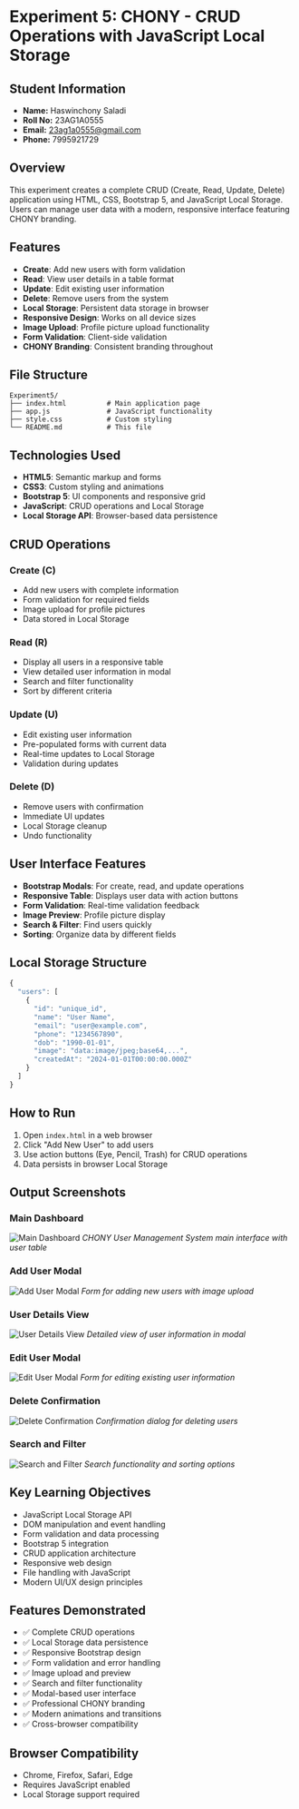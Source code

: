 # Experiment 5: CHONY - CRUD Operations with JavaScript Local Storage

## Student Information
- **Name:** Haswinchony Saladi
- **Roll No:** 23AG1A0555
- **Email:** 23ag1a0555@gmail.com
- **Phone:** 7995921729

## Overview
This experiment creates a complete CRUD (Create, Read, Update, Delete) application using HTML, CSS, Bootstrap 5, and JavaScript Local Storage. Users can manage user data with a modern, responsive interface featuring CHONY branding.

## Features
- **Create**: Add new users with form validation
- **Read**: View user details in a table format
- **Update**: Edit existing user information
- **Delete**: Remove users from the system
- **Local Storage**: Persistent data storage in browser
- **Responsive Design**: Works on all device sizes
- **Image Upload**: Profile picture upload functionality
- **Form Validation**: Client-side validation
- **CHONY Branding**: Consistent branding throughout

## File Structure
```
Experiment5/
├── index.html          # Main application page
├── app.js              # JavaScript functionality
├── style.css           # Custom styling
└── README.md           # This file
```

## Technologies Used
- **HTML5**: Semantic markup and forms
- **CSS3**: Custom styling and animations
- **Bootstrap 5**: UI components and responsive grid
- **JavaScript**: CRUD operations and Local Storage
- **Local Storage API**: Browser-based data persistence

## CRUD Operations

### Create (C)
- Add new users with complete information
- Form validation for required fields
- Image upload for profile pictures
- Data stored in Local Storage

### Read (R)
- Display all users in a responsive table
- View detailed user information in modal
- Search and filter functionality
- Sort by different criteria

### Update (U)
- Edit existing user information
- Pre-populated forms with current data
- Real-time updates to Local Storage
- Validation during updates

### Delete (D)
- Remove users with confirmation
- Immediate UI updates
- Local Storage cleanup
- Undo functionality

## User Interface Features
- **Bootstrap Modals**: For create, read, and update operations
- **Responsive Table**: Displays user data with action buttons
- **Form Validation**: Real-time validation feedback
- **Image Preview**: Profile picture display
- **Search & Filter**: Find users quickly
- **Sorting**: Organize data by different fields

## Local Storage Structure
```javascript
{
  "users": [
    {
      "id": "unique_id",
      "name": "User Name",
      "email": "user@example.com",
      "phone": "1234567890",
      "dob": "1990-01-01",
      "image": "data:image/jpeg;base64,...",
      "createdAt": "2024-01-01T00:00:00.000Z"
    }
  ]
}
```

## How to Run
1. Open `index.html` in a web browser
2. Click "Add New User" to add users
3. Use action buttons (Eye, Pencil, Trash) for CRUD operations
4. Data persists in browser Local Storage

## Output Screenshots

### Main Dashboard
![Main Dashboard](screenshots/main-dashboard.png)
*CHONY User Management System main interface with user table*

### Add User Modal
![Add User Modal](screenshots/add-user-modal.png)
*Form for adding new users with image upload*

### User Details View
![User Details View](screenshots/user-details.png)
*Detailed view of user information in modal*

### Edit User Modal
![Edit User Modal](screenshots/edit-user-modal.png)
*Form for editing existing user information*

### Delete Confirmation
![Delete Confirmation](screenshots/delete-confirmation.png)
*Confirmation dialog for deleting users*

### Search and Filter
![Search and Filter](screenshots/search-filter.png)
*Search functionality and sorting options*

## Key Learning Objectives
- JavaScript Local Storage API
- DOM manipulation and event handling
- Form validation and data processing
- Bootstrap 5 integration
- CRUD application architecture
- Responsive web design
- File handling with JavaScript
- Modern UI/UX design principles

## Features Demonstrated
- ✅ Complete CRUD operations
- ✅ Local Storage data persistence
- ✅ Responsive Bootstrap design
- ✅ Form validation and error handling
- ✅ Image upload and preview
- ✅ Search and filter functionality
- ✅ Modal-based user interface
- ✅ Professional CHONY branding
- ✅ Modern animations and transitions
- ✅ Cross-browser compatibility

## Browser Compatibility
- Chrome, Firefox, Safari, Edge
- Requires JavaScript enabled
- Local Storage support required 